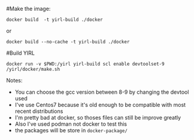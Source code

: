 #Make the image:

```
docker build  -t yirl-build ./docker
```
or
```
docker build --no-cache -t yirl-build ./docker
```

#Build YIRL

```
docker run -v $PWD:/yirl yirl-build scl enable devtoolset-9 /yirl/docker/make.sh
```

Notes:

- You can choose the gcc version between 8-9 by changing the devtool used
- I've use Centos7 because it's old enough to be compatible with most recent distributions
- I'm pretty bad at docker, so thoses files can still be improve greatly
- Also I've used podman not docker to test this
- the packages will be store in `docker-package/`
